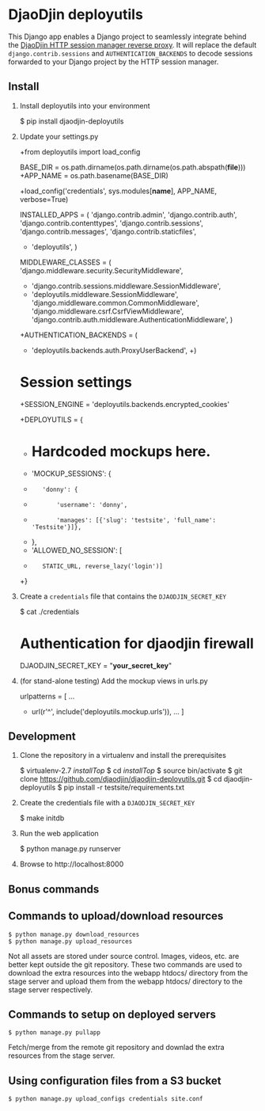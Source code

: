 DjaoDjin deployutils
====================

This Django app enables a Django project to seamlessly integrate behind
the [DjaoDjin HTTP session manager reverse proxy](https://djaodjin.com/docs/technical/).
It will replace the default ``django.contrib.sessions``
and ``AUTHENTICATION_BACKENDS`` to decode sessions forwarded to your Django
project by the HTTP session manager.


Install
-------

1. Install deployutils into your environment


    $ pip install djaodjin-deployutils


2. Update your settings.py


    +from deployutils import load_config

     BASE_DIR = os.path.dirname(os.path.dirname(os.path.abspath(__file__)))
    +APP_NAME = os.path.basename(BASE_DIR)

    +load_config('credentials', sys.modules[__name__], APP_NAME, verbose=True)

     INSTALLED_APPS = (
         'django.contrib.admin',
         'django.contrib.auth',
         'django.contrib.contenttypes',
         'django.contrib.sessions',
         'django.contrib.messages',
         'django.contrib.staticfiles',
    +    'deployutils',
     )

     MIDDLEWARE_CLASSES = (
         'django.middleware.security.SecurityMiddleware',
    -    'django.contrib.sessions.middleware.SessionMiddleware',
    +    'deployutils.middleware.SessionMiddleware',
         'django.middleware.common.CommonMiddleware',
         'django.middleware.csrf.CsrfViewMiddleware',
         'django.contrib.auth.middleware.AuthenticationMiddleware',
        )

    +AUTHENTICATION_BACKENDS = (
    +    'deployutils.backends.auth.ProxyUserBackend',
    +)

    # Session settings
    +SESSION_ENGINE = 'deployutils.backends.encrypted_cookies'

    +DEPLOYUTILS = {
    +    # Hardcoded mockups here.
    +    'MOCKUP_SESSIONS': {
    +        'donny': {
    +            'username': 'donny',
    +            'manages': [{'slug': 'testsite', 'full_name': 'Testsite'}]},
    +    },
    +    'ALLOWED_NO_SESSION': [
    +        STATIC_URL, reverse_lazy('login')]
    +}


4. Create a ``credentials`` file that contains the ``DJAODJIN_SECRET_KEY``


    $ cat ./credentials
    # Authentication for djaodjin firewall
    DJAODJIN_SECRET_KEY = "__your_secret_key__"


3. (for stand-alone testing) Add the mockup views in urls.py


     urlpatterns = [
     ...
    +    url(r'^', include('deployutils.mockup.urls')),
     ...
     ]


Development
-----------

1. Clone the repository in a virtualenv and install the prerequisites

    $ virtualenv-2.7 _installTop_
    $ cd _installTop_
    $ source bin/activate
    $ git clone https://github.com/djaodjin/djaodjin-deployutils.git
    $ cd djaodjin-deployutils
    $ pip install -r testsite/requirements.txt

2. Create the credentials file with a ``DJAODJIN_SECRET_KEY``

    $ make initdb

3. Run the web application

    $ python manage.py runserver

4. Browse to http://localhost:8000



Bonus commands
--------------

Commands to upload/download resources
-------------------------------------

    $ python manage.py download_resources
    $ python manage.py upload_resources

Not all assets are stored under source control. Images, videos, etc. are
better kept outside the git repository. These two commands are used to
download the extra resources into the webapp htdocs/ directory from
the stage server and upload them from the webapp htdocs/ directory to
the stage server respectively.

Commands to setup on deployed servers
-------------------------------------

    $ python manage.py pullapp

Fetch/merge from the remote git repository and downlad the extra resources
from the stage server.

Using configuration files from a S3 bucket
------------------------------------------

    $ python manage.py upload_configs credentials site.conf
